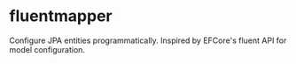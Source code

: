 # fluentmapper
Configure JPA entities programmatically. Inspired by EFCore's fluent API for model configuration.
